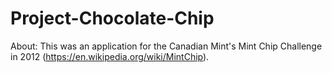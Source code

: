 Project-Chocolate-Chip
======================
About: This was an application for the Canadian Mint's Mint Chip Challenge in 2012 (https://en.wikipedia.org/wiki/MintChip).
